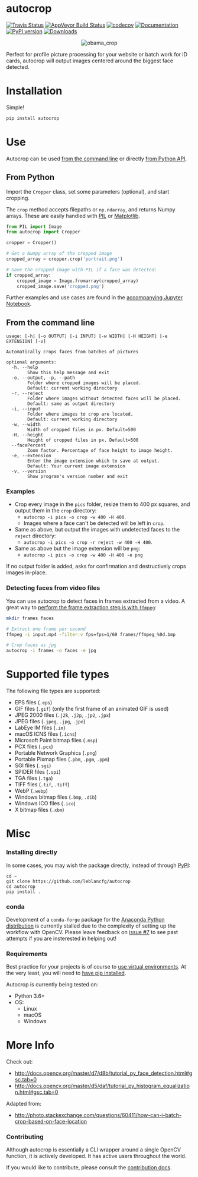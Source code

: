 # autocrop

[![Travis Status](https://travis-ci.org/leblancfg/autocrop.svg?branch=master)](https://travis-ci.org/leblancfg/autocrop) [![AppVeyor Build Status](https://ci.appveyor.com/api/projects/status/y2iqfj2vgt6pofn3/branch/master?svg=true)](https://ci.appveyor.com/project/leblancfg/autocrop/branch/master) [![codecov](https://codecov.io/gh/leblancfg/autocrop/branch/master/graph/badge.svg)](https://codecov.io/gh/leblancfg/autocrop) [![Documentation](https://img.shields.io/badge/docs-passing-success.svg)](https://leblancfg.com/autocrop) [![PyPI version](https://badge.fury.io/py/autocrop.svg)](https://badge.fury.io/py/autocrop) [![Downloads](https://pepy.tech/badge/autocrop)](https://pepy.tech/project/autocrop)

<p align="center"><img title="obama_crop" src="https://cloud.githubusercontent.com/assets/15659410/10975709/3e38de48-83b6-11e5-8885-d95da758ca17.png"></p>

Perfect for profile picture processing for your website or batch work for ID cards, autocrop will output images centered around the biggest face detected.

# Installation
Simple!

~~~sh
pip install autocrop
~~~

# Use
Autocrop can be used [from the command line](#from-the-command-line) or directly [from Python API](#from-python).

## From Python
Import the `Cropper` class, set some parameters (optional), and start cropping.

The `crop` method accepts filepaths or `np.ndarray`, and returns Numpy arrays. These are easily handled with [PIL](https://pillow.readthedocs.io/) or [Matplotlib](https://matplotlib.org/).

~~~python
from PIL import Image
from autocrop import Cropper

cropper = Cropper()

# Get a Numpy array of the cropped image
cropped_array = cropper.crop('portrait.png')

# Save the cropped image with PIL if a face was detected:
if cropped_array:
    cropped_image = Image.fromarray(cropped_array)
    cropped_image.save('cropped.png')
~~~

Further examples and use cases are found in the [accompanying Jupyter Notebook](https://github.com/leblancfg/autocrop/blob/master/examples/visual_tests.ipynb).

## From the command line

	usage: [-h] [-o OUTPUT] [-i INPUT] [-w WIDTH] [-H HEIGHT] [-e EXTENSION] [-v]

	Automatically crops faces from batches of pictures

	optional arguments:
	  -h, --help
	  		Show this help message and exit
	  -o, --output, -p, --path
			Folder where cropped images will be placed.
			Default: current working directory
	  -r, --reject
			Folder where images without detected faces will be placed.
			Default: same as output directory
	  -i, --input
			Folder where images to crop are located.
			Default: current working directory
	  -w, --width
			Width of cropped files in px. Default=500
	  -H, --height
			Height of cropped files in px. Default=500
	  --facePercent
	  		Zoom factor. Percentage of face height to image height.
	  -e, --extension
	  		Enter the image extension which to save at output.
	  		Default: Your current image extension
	  -v, --version
	  		Show program's version number and exit

### Examples

* Crop every image in the `pics` folder, resize them to 400 px squares, and output them in the `crop` directory:
	- `autocrop -i pics -o crop -w 400 -H 400`.
	- Images where a face can't be detected will be left in `crop`.
* Same as above, but output the images with undetected faces to the `reject` directory:
	- `autocrop -i pics -o crop -r reject -w 400 -H 400`.
* Same as above but the image extension will be `png`:
	- `autocrop -i pics -o crop -w 400 -H 400 -e png`
	
If no output folder is added, asks for confirmation and destructively crops images in-place.

### Detecting faces from video files
You can use autocrop to detect faces in frames extracted from a video. A great way to [perform the frame extraction step is with `ffmpeg`](https://ffmpeg.org/download.html):

```sh
mkdir frames faces

# Extract one frame per second
ffmpeg -i input.mp4 -filter:v fps=fps=1/60 frames/ffmpeg_%0d.bmp

# Crop faces as jpg
autocrop -i frames -o faces -e jpg
```


# Supported file types

The following file types are supported:

- EPS files (`.eps`)
- GIF files (`.gif`) (only the first frame of an animated GIF is used)
- JPEG 2000 files (`.j2k`, `.j2p`, `.jp2`, `.jpx`)
- JPEG files (`.jpeg`, `.jpg`, `.jpe`)
- LabEye IM files (`.im`)
- macOS ICNS files (`.icns`)
- Microsoft Paint bitmap files (`.msp`)
- PCX files (`.pcx`)
- Portable Network Graphics (`.png`)
- Portable Pixmap files (`.pbm`, `.pgm`, `.ppm`)
- SGI files (`.sgi`)
- SPIDER files (`.spi`)
- TGA files (`.tga`)
- TIFF files (`.tif`, `.tiff`)
- WebP (`.webp`)
- Windows bitmap files (`.bmp`, `.dib`)
- Windows ICO files (`.ico`)
- X bitmap files (`.xbm`)

# Misc
### Installing directly
In some cases, you may wish the package directly, instead of through [PyPI](https://pypi.python.org/pypi):

~~~
cd ~
git clone https://github.com/leblancfg/autocrop
cd autocrop
pip install .
~~~

### conda
Development of a `conda-forge` package for the [Anaconda Python distribution](https://www.anaconda.com/download/) is currently stalled due to the complexity of setting up the workflow with OpenCV. Please leave feedback on [issue #7](https://github.com/leblancfg/autocrop/issues/7) to see past attempts if you are insterested in helping out!

### Requirements
Best practice for your projects is of course to [use virtual environments](http://docs.python-guide.org/en/latest/dev/virtualenvs/). At the very least, you will need to [have pip installed](https://pip.pypa.io/en/stable/installing/).

Autocrop is currently being tested on:

* Python 3.6+
* OS:
    - Linux
    - macOS
    - Windows

# More Info
Check out:

* http://docs.opencv.org/master/d7/d8b/tutorial_py_face_detection.html#gsc.tab=0
* http://docs.opencv.org/master/d5/daf/tutorial_py_histogram_equalization.html#gsc.tab=0

Adapted from:

* http://photo.stackexchange.com/questions/60411/how-can-i-batch-crop-based-on-face-location

### Contributing

Although autocrop is essentially a CLI wrapper around a single OpenCV function, it is actively developed. It has active users throughout the world.

If you would like to contribute, please consult the [contribution docs](CONTRIBUTING.md).
